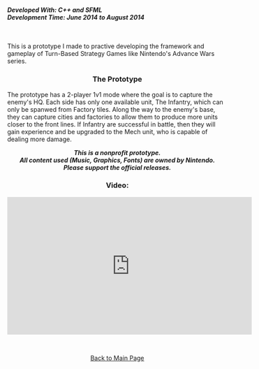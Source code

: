 <h4>
<b><i>Developed With: C++ and SFML</i></b><br>
<b><i>Development Time: June 2014 to August 2014</i></b><br>
</h4>
<br>
<p>This is a prototype I made to practive developing the framework and gameplay of Turn-Based Strategy Games like Nintendo's Advance Wars series.</p>

<h3><p align="center">The Prototype</p></h3>

<p>The prototype has a 2-player 1v1 mode where the goal is to capture the enemy's HQ. Each side has only one available unit, The Infantry, which can only be spanwed from Factory tiles. Along the way to the enemy's base, they can capture cities and factories to allow them to produce more units closer to the front lines. If Infantry are successful in battle, then they will gain experience and be upgraded to the Mech unit, who is capable of dealing more damage.</p>

<p align="center"><i><b>This is a nonprofit prototype.<br>
All content used (Music, Graphics, Fonts) are owned by Nintendo.<br>
Please support the official releases.</b></i></p>

<h3><p align="center">Video:</p></h3>
 <p align = "center"><iframe width="560" height="315" src="https://www.youtube.com/embed/BAsrW2xo1lI" frameborder="0" allowfullscreen></iframe></p>
<br>
<p align="center"><a href="http://mvpet.github.io/">Back to Main Page</a></p>
